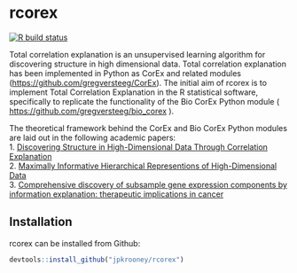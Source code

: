 
<!-- README.md is generated from README.Rmd. Please edit that file -->

# rcorex

<!-- badges: start -->

[![R build
status](https://github.com/jpkrooney/rcorex/workflows/R-CMD-check/badge.svg)](https://github.com/jpkrooney/rcorex/actions)
<!-- badges: end -->

Total correlation explanation is an unsupervised learning algorithm for
discovering structure in high dimensional data. Total correlation
explanation has been implemented in Python as CorEx and related modules
(<https://github.com/gregversteeg/CorEx>). The initial aim of rcorex is
to implement Total Correlation Explanation in the R statistical
software, specifically to replicate the functionality of the Bio CorEx
Python module ( <https://github.com/gregversteeg/bio_corex> ).

The theoretical framework behind the CorEx and Bio CorEx Python modules
are laid out in the following academic papers:  
1\. [Discovering Structure in High-Dimensional Data Through Correlation
Explanation](http://arxiv.org/abs/1406.1222)  
2\. [Maximally Informative Hierarchical Representions of
High-Dimensional Data](https://arxiv.org/abs/1410.7404)  
3\. [Comprehensive discovery of subsample gene expression components by
information explanation: therapeutic implications in
cancer](https://bmcmedgenomics.biomedcentral.com/articles/10.1186/s12920-017-0245-6)

## Installation

rcorex can be installed from Github:

``` r
devtools::install_github("jpkrooney/rcorex")
```
